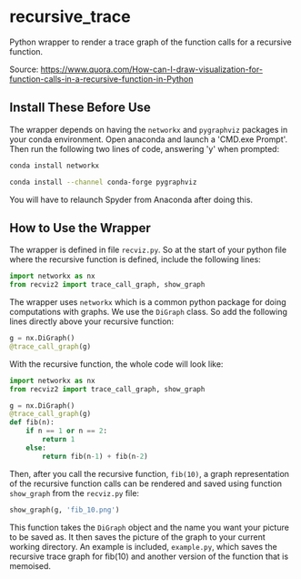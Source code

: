 # recursive_trace
Python wrapper to render a trace graph of the function calls for a recursive function. 

Source: https://www.quora.com/How-can-I-draw-visualization-for-function-calls-in-a-recursive-function-in-Python

## Install These Before Use
The wrapper depends on having the `networkx` and `pygraphviz` packages in your conda environment.  Open anaconda and launch a 'CMD.exe Prompt'.  Then run the following two lines of code, answering 'y' when prompted:

```Bash
conda install networkx
```

```Bash
conda install --channel conda-forge pygraphviz
```

You will have to relaunch Spyder from Anaconda after doing this.

## How to Use the Wrapper
The wrapper is defined in file `recviz.py`.  So at the start of your python file where the recursive function is defined, include the following lines:

```Python
import networkx as nx
from recviz2 import trace_call_graph, show_graph
```

The wrapper uses `networkx` which is a common python package for doing computations with graphs.  We use the `DiGraph` class.  So add the following lines directly above your recursive function:

```Python
g = nx.DiGraph()
@trace_call_graph(g)
```

With the recursive function, the whole code will look like:

```Python
import networkx as nx
from recviz2 import trace_call_graph, show_graph

g = nx.DiGraph()
@trace_call_graph(g)
def fib(n):
    if n == 1 or n == 2:
        return 1
    else:
        return fib(n-1) + fib(n-2)
```

Then, after you call the recursive function, `fib(10)`, a graph representation of the recursive function calls can be rendered and saved using function `show_graph` from the `recviz.py` file:

```Python
show_graph(g, 'fib_10.png')
```

This function takes the `DiGraph` object and the name you want your picture to be saved as.  It then saves the picture of the graph to your current working directory.  An example is included, `example.py`, which saves the recursive trace graph for fib(10) and another version of the function that is memoised.